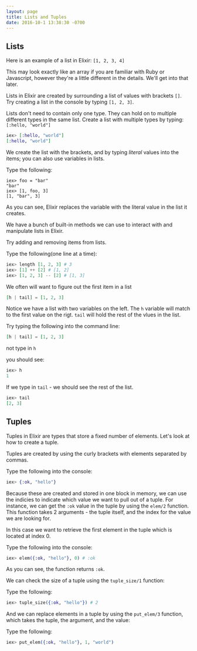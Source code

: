 ```yaml
---
layout: page
title: Lists and Tuples
date: 2016-10-1 13:38:30 -0700
---
```




## Lists

Here is an example of a list in Elixir: `[1, 2, 3, 4]`

This may look exactly like an array if you are familiar with Ruby or Javascript, however they're a little different in the details. We'll get into that later.

Lists in Elixir are created by surrounding a list of values with brackets `[]`. Try creating a list in the console by typing `[1, 2, 3]`.

Lists don't need to contain only one type. They can hold on to multiple different types in the same list. Create a list with multiple types by typing: `[:hello, "world"]`

```elixir
iex> [:hello, "world"]
[:hello, "world"]
```

We create the list with the brackets, and by typing _literal_ values into the items; you can also use variables in lists.

Type the following:

```
iex> foo = "bar"
"bar"
iex> [1, foo, 3]
[1, "bar", 3]
```

As you can see, Elixir replaces the variable with the literal value in the list it creates.

We have a bunch of built-in methods we can use to interact with and manipulate lists in Elixir.

Try adding and removing items from lists.

Type the following(one line at a time):

```elixir
iex> length [1, 2, 3] # 3
iex> [1] ++ [2] # [1, 2]
iex> [1, 2, 3] -- [2] # [1, 3]
```

We often will want to figure out the first item in a list

```elixir
[h | tail] = [1, 2, 3]
```
Notice we have a list with two variables on the left. The `h` variable will match to the first value on the rigt. `tail` will hold the rest of the vlues in the list. 

Try typing the following into the command line: 

```elixir
[h | tail] = [1, 2, 3]
```
not type in `h`

you should see:

```elixir
iex> h
1
```

If we type in `tail` - we should see the rest of the list. 

```elixir
iex> tail
[2, 3]
```



## Tuples

Tuples in Elixir are types that store a fixed number of elements. Let's look at how to create a tuple.

Tuples are created by using the curly brackets with elements separated by commas.

Type the following into the console:

```elixir
iex> {:ok, "hello"}
```

Because these are created and stored in one block in memory, we can use the indicies to indicate which value we want to pull out of a tuple. For instance, we can get the `:ok` value in the tuple by using the `elem/2` function. This function takes 2 arguments - the tuple itself, and the index for the value we are looking for.

In this case we want to retrieve the first element in the tuple which is located at index 0.

Type the following into the console:

```elixir
iex> elem({:ok, "hello"}, 0) # :ok
```
As you can see, the function returns `:ok`.

We can check the size of a tuple using the `tuple_size/1` function:

Type the following:

```elixir
iex> tuple_size({:ok, "hello"}) # 2
```

And we can replace elements in a tuple by using the `put_elem/3` function, which takes the tuple, the argument, and the value:

Type the following:

```elixir
iex> put_elem({:ok, "hello"}, 1, "world")
```

